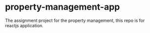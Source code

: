 # property-management-app
The assignment project for the property management, this repo is for reactjs application.
